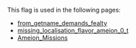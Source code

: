 This flag is used in the following pages:
 - [from_getname_demands_fealty](../events/from_getname_demands_fealty.md)
 - [missing_localisation_flavor_ameion_0_t](../events/missing_localisation_flavor_ameion_0_t.md)
 - [Ameion_Missions](../missions/Ameion_Missions.md)
